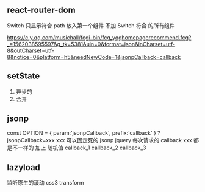 ## react-router-dom
Switch  只显示符合  path 放入第一个组件
不加  Switch 符合  的所有组件



https://c.y.qq.com/musichall/fcgi-bin/fcg_yqqhomepagerecommend.fcg?_=1562038595597&g_tk=5381&uin=0&format=json&inCharset=utf-8&outCharset=utf-8&notice=0&platform=h5&needNewCode=1&jsonpCallback=callback


## setState
1. 异步的
2. 合并


## jsonp
const OPTION = {
  param:'jsonpCallback',
  prefix:'callback'
}
?jsonpCallback=xxx
xxx  可以固定死的
jsonp  jquery
每次请求的  callback  xxx 都是不一样的  加上 随机值
callback_1
callback_2
callback_3


## lazyload
监听原生的滚动
css3  transform